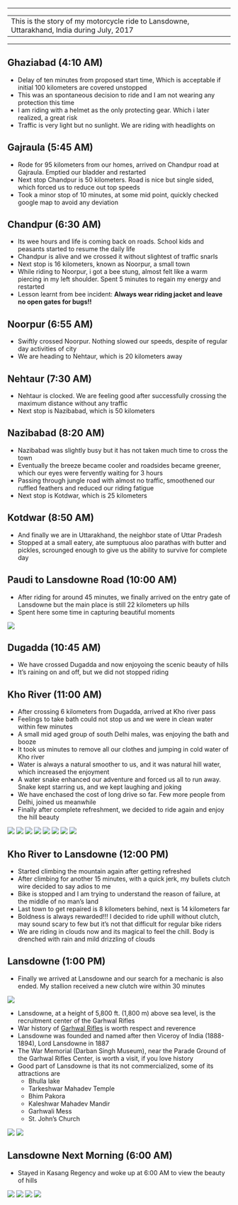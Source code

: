 
---

| |
| :--- |
| This is the story of my motorcycle ride to Lansdowne, Uttarakhand, India during July, 2017 |

---

##  Ghaziabad (4:10 AM)
*	Delay of ten minutes from proposed start time, Which is acceptable if initial 100 kilometers are covered unstopped
*	This was an spontaneous decision to ride and I am not wearing any protection this time
*	I am riding with a helmet as the only protecting gear. Which i later realized, a great risk
*	Traffic is very light but no sunlight. We are riding with headlights on

##  Gajraula (5:45 AM)
*	Rode for 95 kilometers from our homes, arrived on Chandpur road at Gajraula. Emptied our bladder and restarted
*	Next stop Chandpur is 50 kilometers. Road is nice but single sided, which forced us to reduce out top speeds
*	Took a minor stop of 10 minutes, at some mid point, quickly checked google map to avoid any deviation

##  Chandpur (6:30 AM)
*	Its wee hours and life is coming back on roads. School kids and peasants started to resume the daily life
*	Chandpur is alive and we crossed it without slightest of traffic snarls
*	Next stop is 16 kilometers, known as Noorpur, a small town
*	While riding to Noorpur, i got a bee stung, almost felt like a warm piercing in my left shoulder. Spent 5 minutes to regain my energy and restarted
*	Lesson learnt from bee incident: **Always wear riding jacket and leave no open gates for bugs!!**

##  Noorpur (6:55 AM)
*	Swiftly crossed Noorpur. Nothing slowed our speeds, despite of regular day activities of city
*	We are heading to Nehtaur, which is 20 kilometers away

##  Nehtaur (7:30 AM)
*	Nehtaur is clocked. We are feeling good after successfully crossing the maximum distance without any traffic
*	Next stop is Nazibabad, which is 50 kilometers

##  Nazibabad (8:20 AM)
*	Nazibabad was slightly busy but it has not taken much time to cross the town
*	Eventually the breeze became cooler and roadsides became greener, which our eyes were fervently waiting for 3 hours
*	Passing through jungle road with almost no traffic, smoothened our ruffled feathers and reduced our riding fatigue
*	Next stop is Kotdwar, which is 25 kilometers

##  Kotdwar (8:50 AM)
*	And finally we are in Uttarakhand, the neighbor state of Uttar Pradesh
*	Stopped at a small eatery, ate sumptuous aloo parathas with butter and pickles, scrounged enough to give us the ability to survive for complete day

##	Paudi to Lansdowne Road (10:00 AM)
*	After riding for around 45 minutes, we finally arrived on the entry gate of Lansdowne but the main place is still 22 kilometers up hills
*	Spent here some time in capturing beautiful moments

![](https://github.com/inbravo/travel/raw/master/july-2017/images/10.jpg)

##  Dugadda (10:45 AM)
*	We have crossed Dugadda and now enjoyoing the scenic beauty of hills
*	It’s raining on and off, but we did not stopped riding

##  Kho River (11:00 AM)
*	After crossing 6 kilometers from Dugadda, arrived at Kho river pass
*	Feelings to take bath could not stop us and we were in clean water within few minutes
*	A small mid aged group of south Delhi males, was enjoying the bath and booze
*	It took us minutes to remove all our clothes and jumping in cold water of Kho river
*	Water is always a natural smoother to us, and it was natural hill water, which increased the enjoyment
*	A water snake enhanced our adventure and forced us all to run away. Snake kept starring us, and we kept laughing and joking
*	We have enchased the cost of long drive so far. Few more people from Delhi, joined us meanwhile
*	Finally after complete refreshment, we decided to ride again and enjoy the hill beauty

![](https://github.com/inbravo/travel/raw/master/july-2017/images/2.jpg)
![](https://github.com/inbravo/travel/raw/master/july-2017/images/12.jpg)
![](https://github.com/inbravo/travel/raw/master/july-2017/images/13.jpg)
![](https://github.com/inbravo/travel/raw/master/july-2017/images/IMG_20171119_112515.jpg)
![](https://github.com/inbravo/travel/raw/master/july-2017/images/IMG_20171119_112535.jpg)
![](https://github.com/inbravo/travel/raw/master/july-2017/images/IMG_20171119_112545.jpg)
![](https://github.com/inbravo/travel/raw/master/july-2017/images/IMG_20171119_112550.jpg)
![](https://github.com/inbravo/travel/raw/master/july-2017/images/IMG_20171119_113210.jpg)

##  Kho River to Lansdowne (12:00 PM)
*	Started climbing the mountain again after getting refreshed
*	After climbing for another 15 minutes, with a quick jerk, my bullets clutch wire decided to say adios to me
*	Bike is stopped and I am trying to understand the reason of failure, at the middle of no man’s land
*	Last town to get repaired is 8 kilometers behind, next is 14 kilometers far
*	Boldness is always rewarded!!! I decided to ride uphill without clutch, may sound scary to few but it’s not that difficult for regular bike riders
* 	We are riding in clouds now and its magical to feel the chill. Body is drenched with rain and mild drizzling of clouds

##  Lansdowne (1:00 PM)
*	Finally we arrived at Lansdowne and our search for a mechanic is also ended. My stallion received a new clutch wire within 30 minutes

![](https://github.com/inbravo/travel/raw/master/july-2017/images/5.jpg)

*	Lansdowne, at a height of 5,800 ft. (1,800 m) above sea level, is the recruitment center of the Garhwal Rifles
*	War history of [Garhwal Rifles](https://en.wikipedia.org/wiki/The_Garhwal_Rifles) is worth respect and reverence
*	Lansdowne was founded and named after then Viceroy of India (1888-1894), Lord Lansdowne in 1887
*	The War Memorial (Darban Singh Museum), near the Parade Ground of the Garhwal Rifles Center, is worth a visit, if you love history	
*	Good part of Lansdowne is that its not commercialized, some of its attractions are
	- Bhulla lake
	- Tarkeshwar Mahadev Temple
	- Bhim Pakora
   	- Kaleshwar Mahadev Mandir
	- Garhwali Mess
	- St. John’s Church

![](https://github.com/inbravo/travel/raw/master/july-2017/images/IMG_20170715_172541_HDR.jpg)
![](https://github.com/inbravo/travel/raw/master/july-2017/images/IMG_20171118_152401.jpg)

##  Lansdowne Next Morning (6:00 AM)
*	Stayed in Kasang Regency and woke up at 6:00 AM to view the beauty of hills

![](https://github.com/inbravo/travel/raw/master/july-2017/images/1.jpg)
![](https://github.com/inbravo/travel/raw/master/july-2017/images/IMG_20171119_070239.jpg)
![](https://github.com/inbravo/travel/raw/master/july-2017/images/IMG_20171119_072716.jpg)
![](https://github.com/inbravo/travel/raw/master/july-2017/images/IMG_20171119_072917.jpg)
